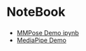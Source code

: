 <h1 align="left">NoteBook</h1>

###

- [MMPose Demo ipynb](MMPose_Demo_ipynb_.ipynb)
- [MediaPipe Demo](MediaPipe_ipynb.ipynb)

###
